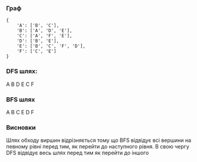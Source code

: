 ### Граф
```
{
    'A': ['B', 'C'],
    'B': ['A', 'D', 'E'],
    'C': ['A', 'F', 'E'],
    'D': ['B', 'E'],
    'E': ['B', 'C', 'F', 'D'],
    'F': ['C', 'E']
}
```

### DFS шлях:
A B D E C F

### BFS шлях
A B C E D F

### Висновки
Шлях обходу виршин відрізняється тому що BFS відвідує 
всі вершини на певному рівні перед тим, як перейти до наступного рівня. 
В свою чергу DFS відвідує весь шлях перед тим як перейти до іншого
